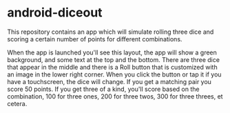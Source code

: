 # android-diceout
This repository contains an app which will simulate rolling three dice and scoring a certain number of points for different combinations. 

When the app is launched you'll see this layout, the app will show a green background, and some text at the top and the bottom. There are three dice that appear in the middle and there is a Roll button that is customized with an image in the lower right corner. When you click the button or tap it if you have a touchscreen, the dice will change. If you get a matching pair you score 50 points. If you get three of a kind, you'll score based on the combination, 100 for three ones, 200 for three twos, 300 for three threes, et cetera.



